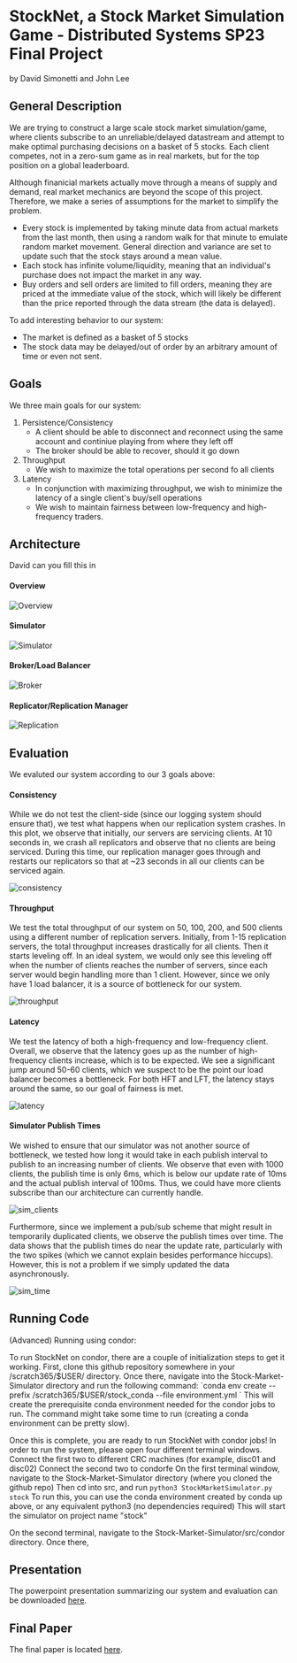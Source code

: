 # StockNet, a Stock Market Simulation Game - Distributed Systems SP23 Final Project
by David Simonetti and John Lee

## General Description
We are trying to construct a large scale stock market simulation/game, where clients subscribe to an unreliable/delayed datastream and attempt to make optimal purchasing decisions on a basket of 5 stocks. Each client competes, not in a zero-sum game as in real markets, but for the top position on a global leaderboard.

Although finanicial markets actually move through a means of supply and demand, real market mechanics are beyond the scope of this project. Therefore, we make a series of assumptions for the market to simplify the problem.
- Every stock is implemented by taking minute data from actual markets from the last month, then using a random walk for that minute to emulate random market movement. General direction and variance are set to update such that the stock stays around a mean value.
- Each stock has infinite volume/liquidity, meaning that an individual's purchase does not impact the market in any way.
- Buy orders and sell orders are limited to fill orders, meaning they are priced at the immediate value of the stock, which will likely be different than the price reported through the data stream (the data is delayed).

To add interesting behavior to our system:
- The market is defined as a basket of 5 stocks
- The stock data may be delayed/out of order by an arbitrary amount of time or even not sent.


## Goals
We three main goals for our system:
1. Persistence/Consistency
    - A client should be able to disconnect and reconnect using the same account and continiue playing from where they left off
    - The broker should be able to recover, should it go down
2. Throughput
    - We wish to maximize the total operations per second fo all clients
3. Latency
    - In conjunction with maximizing throughput, we wish to minimize the latency of a single client's buy/sell operations
    - We wish to maintain fairness between low-frequency and high-frequency traders.


## Architecture

David can you fill this in

#### Overview

![Overview](results/img/Overview.png)

#### Simulator
![Simulator](results/img/Simulator.png)

#### Broker/Load Balancer
![Broker](results/img/Broker.png)

#### Replicator/Replication Manager
![Replication](results/img/Replication.png)



## Evaluation
We evaluted our system according to our 3 goals above:

#### Consistency
While we do not test the client-side (since our logging system should ensure that), we test what happens when our replication system crashes. In this plot, we observe that initially, our servers are servicing clients. At 10 seconds in, we crash all replicators and observe that no clients are being serviced. During this time, our replication manager goes through and restarts our replicators so that at ~23 seconds in all our clients can be serviced again.

![consistency](results/img/Consistency.png)

#### Throughput
We test the total throughput of our system on 50, 100, 200, and 500 clients using a different number of replication servers. Initially, from 1-15 replication servers, the total throughput increases drastically for all clients. Then it starts leveling off. In an ideal system, we would only see this leveling off when the number of clients reaches the number of servers, since each server would begin handling more than 1 client. However, since we only have 1 load balancer, it is a source of bottleneck for our system.

![throughput](results/img/Throughput.png)

#### Latency
We test the latency of both a high-frequency and low-frequency client. Overall, we observe that the latency goes up as the number of high-frequency clients increase, which is to be expected. We see a significant jump around 50-60 clients, which we suspect to be the point our load balancer becomes a bottleneck. For both HFT and LFT, the latency stays around the same, so our goal of fairness is met.

![latency](results/img/Latency.png)

#### Simulator Publish Times
We wished to ensure that our simulator was not another source of bottleneck, we tested how long it would take in each publish interval to publish to an increasing number of clients. We observe that even with 1000 clients, the publish time is only 6ms, which is below our update rate of 10ms and the actual publish interval of 100ms. Thus, we could have more clients subscribe than our architecture can currently handle.

![sim_clients](results/img/PubOverClients.png)

Furthermore, since we implement a pub/sub scheme that might result in temporarily duplicated clients, we observe the publish times over time. The data shows that the publish times do near the update rate, particularly with the two spikes (which we cannot explain besides performance hiccups). However, this is not a problem if we simply updated the data asynchronously.

![sim_time](results/img/PubOverTime.png)


## Running Code

(Advanced)
Running using condor:

To run StockNet on condor, there are a couple of initialization steps to get it working.
First, clone this github repository somewhere in your /scratch365/$USER/ directory.
Once there, navigate into the Stock-Market-Simulator directory and run the following command:
`conda env create --prefix /scratch365/$USER/stock_conda --file environment.yml `
This will create the prerequisite conda environment needed for the condor jobs to run.
The command might take some time to run (creating a conda environment can be pretty slow).

Once this is complete, you are ready to run StockNet with condor jobs!
In order to run the system, please open four different terminal windows.
Connect the first two to different CRC machines (for example, disc01 and disc02)
Connect the second two to condorfe
On the first terminal window, navigate to the Stock-Market-Simulator directory (where you cloned the github repo)
Then cd into src, and run
`python3 StockMarketSimulator.py stock`
To run this, you can use the conda environment created by conda up above, or any equivalent python3 (no dependencies required)
This will start the simulator on project name "stock"

On the second terminal, navigate to the Stock-Market-Simulator/src/condor directory.
Once there, 


## Presentation
The powerpoint presentation summarizing our system and evaluation can be downloaded [here](results/StockNet%20Presentation.pptx).

## Final Paper
The final paper is located [here](None).